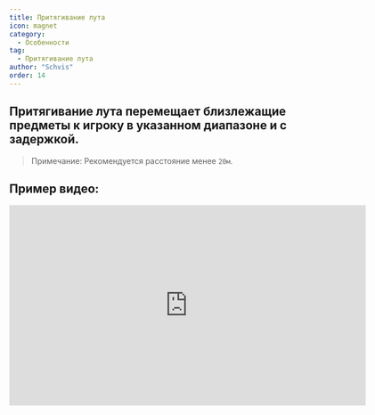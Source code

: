 ```yaml
---
title: Притягивание лута
icon: magnet
category:
  - Особенности
tag:
  - Притягивание лута
author: "Schvis"
order: 14
---
```


## Притягивание лута перемещает близлежащие предметы к игроку в указанном диапазоне и с задержкой.
> Примечание: Рекомендуется расстояние менее `20м`.

## Пример видео:

<div class="iframe-container"><iframe width="640" height="360" src="https://www.youtube.com/embed/iMElTsNF77c?list=PL5eI1Tb64p56g27qfYk7VuFTz4FK6YrKa" title="Korepi - Пылесборный лут" frameborder="0" allow="accelerometer; autoplay; clipboard-write; encrypted-media; gyroscope; picture-in-picture; web-share" allowfullscreen></iframe></div>
